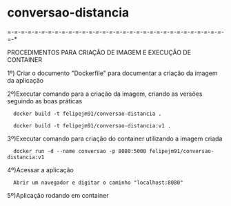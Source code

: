 # conversao-distancia

=-*=-*=-*=-*=-*=-*=-*=-*=-*=-*=-*=-*=-*=-*=-*=-*=-*=-*=-*=-*=-*=-*=-*=-*=-*=-*=-*=-*=-*=-*=-*=-*=-*

PROCEDIMENTOS PARA CRIAÇÃO DE IMAGEM E EXECUÇÃO DE CONTAINER

1º) Criar o documento "Dockerfile" para documentar a criação da imagem da aplicação

2º)Executar comando para a criação da imagem, criando as versões seguindo as boas práticas

      docker build -t felipejm91/conversao-distancia .
  
      docker build -t felipejm91/conversao-distancia:v1 .
 
3º)Executar comando para criação do container utilizando a imagem criada
  
      docker run -d --name conversao -p 8080:5000 felipejm91/conversao-distancia:v1
  
4º)Acessar a aplicação
  
      Abrir um navegador e digitar o caminho "localhost:8080"
  
5º)Aplicação rodando em container